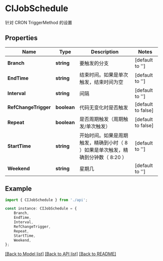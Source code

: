 # CIJobSchedule

针对 CRON TriggerMethod 的设置

## Properties

Name | Type | Description | Notes
------------ | ------------- | ------------- | -------------
**Branch** | **string** | 要触发的分支 | [default to '']
**EndTime** | **string** | 结束时间。如果是单次触发，结束时间为空 | [default to '']
**Interval** | **string** | 间隔 | [default to '']
**RefChangeTrigger** | **boolean** | 代码无变化时是否触发 | [default to false]
**Repeat** | **boolean** | 是否周期触发（周期触发/单次触发） | [default to false]
**StartTime** | **string** | 开始时间。如果是周期触发，精确到小时（ 8 ）如果是单次触发，精确到分钟数（ 8:20 ） | [default to '']
**Weekend** | **string** | 星期几 | [default to '']

## Example

```typescript
import { CIJobSchedule } from './api';

const instance: CIJobSchedule = {
    Branch,
    EndTime,
    Interval,
    RefChangeTrigger,
    Repeat,
    StartTime,
    Weekend,
};
```

[[Back to Model list]](../README.md#documentation-for-models) [[Back to API list]](../README.md#documentation-for-api-endpoints) [[Back to README]](../README.md)
